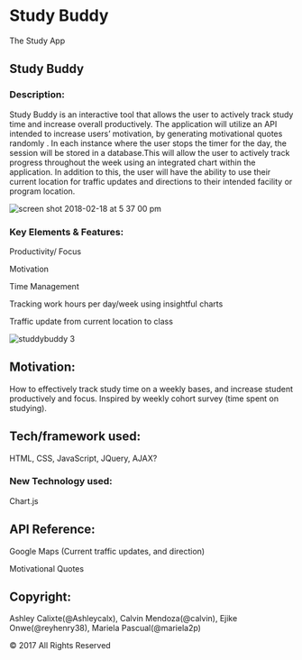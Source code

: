 # Study Buddy
The Study App


## Study Buddy

### Description:

Study Buddy is an interactive tool that allows the user to actively track study time and increase overall productively. The application will utilize an API intended to increase users’ motivation, by generating motivational quotes randomly . In each instance where the user stops the timer for the day, the session will be stored in a database.This will allow the user to actively track progress throughout the week using an integrated chart within the application. In addition to this, the user will have the ability to use their current location for traffic updates and directions to their intended facility or program location.

![screen shot 2018-02-18 at 5 37 00 pm](https://user-images.githubusercontent.com/31390306/36357916-3a79b2cc-14d3-11e8-972e-9662ae1f8334.png)

### Key Elements & Features:

 Productivity/ Focus
 
 Motivation
 
 Time Management
 
 Tracking work hours per day/week using insightful charts
 
 Traffic update from current location to class
 
 
 ![studdybuddy 3](https://user-images.githubusercontent.com/31390306/36357885-988f34e6-14d2-11e8-9d2a-3f1ee1d4e4e5.gif)
 
## Motivation:

How to effectively track study time on a weekly bases, and increase student productively and focus. Inspired by weekly cohort survey (time spent on studying).

## Tech/framework used:

HTML, CSS, JavaScript, JQuery, AJAX?

### New Technology used:

Chart.js

## API Reference: 

Google Maps (Current traffic updates, and direction)

Motivational Quotes

## Copyright: 

Ashley Calixte(@Ashleycalx), Calvin Mendoza(@calvin), Ejike Onwe(@reyhenry38), Mariela Pascual(@mariela2p)

© 2017 All Rights Reserved
